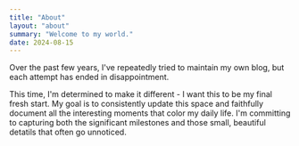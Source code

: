 ```yaml
---
title: "About"
layout: "about"
summary: "Welcome to my world."
date: 2024-08-15
---
```


Over the past few years, I've repeatedly tried to maintain my own blog, but each attempt has ended in disappointment.

This time, I'm determined to make it different - I want this to be my final fresh start. My goal is to consistently update this space and faithfully document all the interesting moments that color my daily life. I'm committing to capturing both the significant milestones and those small, beautiful detatils that often go unnoticed.